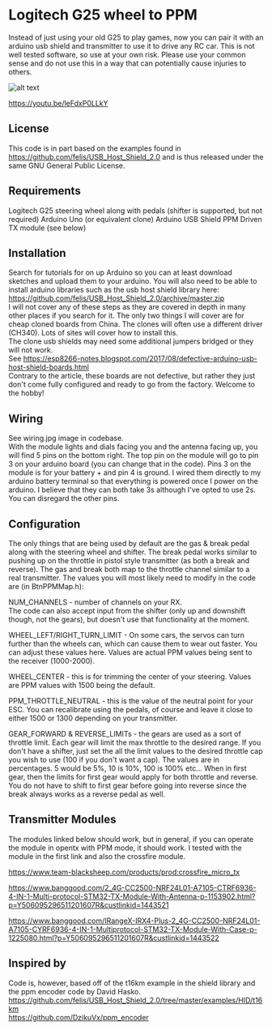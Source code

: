 # Logitech G25 wheel to PPM
Instead of just using your old G25 to play games, now you can pair it with an arduino usb shield and transmitter to use it to drive any RC car. This is not well tested software, so use at your own risk. Please use your common sense and do not use this in a way that can potentially cause injuries to others. 

![alt text](https://github.com/lexfp/G25toPPM/blob/master/overview.jpg?raw=true)

https://youtu.be/leFdxP0LLkY  
 
## License
This code is in part based on the examples found in https://github.com/felis/USB_Host_Shield_2.0 and is thus released under the same GNU General Public License.

## Requirements
Logitech G25 steering wheel along with pedals (shifter is supported, but not required)
Arduino Uno (or equivalent clone)
Arduino USB Shield
PPM Driven TX module (see below)

## Installation
Search for tutorials for on up Arduino so you can at least download sketches and upload them to your arduino. You will also need to be able to install arduino libraries such as the usb host shield library here:   
https://github.com/felis/USB_Host_Shield_2.0/archive/master.zip  
I will not cover any of these steps as they are covered in depth in many other places if you search for it.
The only two things I will cover are for cheap cloned boards from China. The clones will often use a different driver (CH340). Lots of sites will cover how to install this.  
The clone usb shields may need some additional jumpers bridged or they will not work.   
See https://esp8266-notes.blogspot.com/2017/08/defective-arduino-usb-host-shield-boards.html  
Contrary to the article, these boards are not defective, but rather they just don't come fully configured and ready to go from the factory. Welcome to the hobby!

## Wiring
See wiring.jpg image in codebase.  
With the module lights and dials facing you and the antenna facing up, you will find 5 pins on the bottom right. The top pin on the module will go to pin 3 on your arduino board (you can change that in the code). Pins 3 on the module is for your battery + and pin 4 is ground. I wired them directly to my arduino battery terminal so that everything is powered once I power on the arduino. I believe that they can both take 3s although I've opted to use 2s. You can disregard the other pins.

## Configuration
The only things that are being used by default are the gas & break pedal along with the steering wheel and shifter. The break pedal works similar to pushing up on the throttle in pistol style transmitter (as both a break and reverse). The gas and break both map to the throttle channel similar to a real transmitter. The values you will most likely need to modify in the code are (in BtnPPMMap.h):  

NUM_CHANNELS - number of channels on your RX.   
The code can also accept input from the shifter (only up and downshift though, not the gears), but doesn't use that functionality at the moment.  

WHEEL_LEFT/RIGHT_TURN_LIMIT - On some cars, the servos can turn further than the wheels can, which can cause them to wear out faster. You can adjust these values here. Values are actual PPM values being sent to the receiver (1000-2000).

WHEEL_CENTER - this is for trimming the center of your steering. Values are PPM values with 1500 being the default.

PPM_THROTTLE_NEUTRAL - this is the value of the neutral point for your ESC. You can recalibrate using the pedals, of course and leave it close to either 1500 or 1300 depending on your transmitter.     

GEAR_FORWARD & REVERSE_LIMITs - the gears are used as a sort of throttle limit. Each gear will limit the max throttle to the desired range. If you don't have a shifter, just set the all the limit values to the desired throttle cap you wish to use (100 if you don't want a cap). The values are in percentages. 5 would be 5%, 10 is 10%, 100 is 100% etc... When in first gear, then the limits for first gear would apply for both throttle and reverse. You do not have to shift to first gear before going into reverse since the break always works as a reverse pedal as well.

## Transmitter Modules
The modules linked below should work, but in general, if you can operate the module in opentx with PPM mode, it should work. I tested with the module in the first link and also the crossfire module.  

https://www.team-blacksheep.com/products/prod:crossfire_micro_tx  

https://www.banggood.com/2_4G-CC2500-NRF24L01-A7105-CTRF6936-4-IN-1-Multi-protocol-STM32-TX-Module-With-Antenna-p-1153902.html?p=Y506095296511201607R&custlinkid=1443521  

https://www.banggood.com/IRangeX-IRX4-Plus-2_4G-CC2500-NRF24L01-A7105-CYRF6936-4-IN-1-Multiprotocol-STM32-TX-Module-With-Case-p-1225080.html?p=Y506095296511201607R&custlinkid=1443522  

## Inspired by
Code is, however, based off of the t16km example in the shield library and the ppm encoder code by David Hasko.  
https://github.com/felis/USB_Host_Shield_2.0/tree/master/examples/HID/t16km  
https://github.com/DzikuVx/ppm_encoder  
